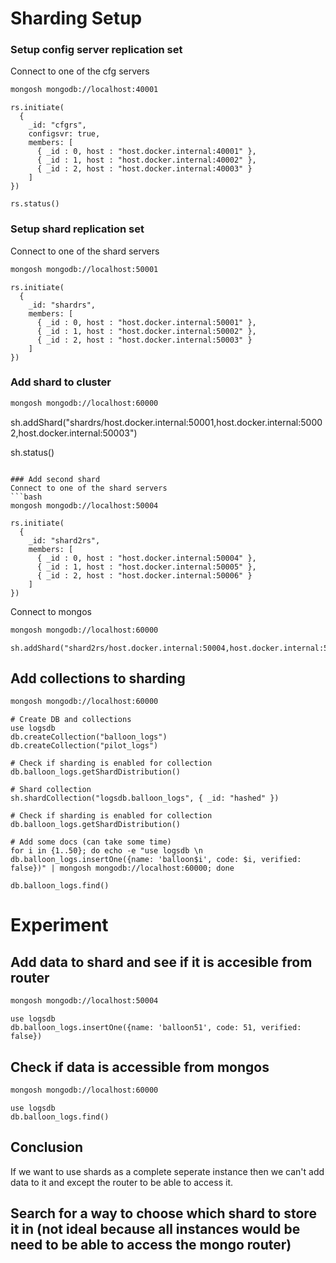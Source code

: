 # Sharding Setup

### Setup config server replication set
Connect to one of the cfg servers
```bash
mongosh mongodb://localhost:40001
```

```mongosh
rs.initiate(
  {
    _id: "cfgrs",
    configsvr: true,
    members: [
      { _id : 0, host : "host.docker.internal:40001" },
      { _id : 1, host : "host.docker.internal:40002" },
      { _id : 2, host : "host.docker.internal:40003" }
    ]
})

rs.status()
```

### Setup shard replication set
Connect to one of the shard servers
```bash
mongosh mongodb://localhost:50001
```

```mongosh
rs.initiate(
  {
    _id: "shardrs",
    members: [
      { _id : 0, host : "host.docker.internal:50001" },
      { _id : 1, host : "host.docker.internal:50002" },
      { _id : 2, host : "host.docker.internal:50003" }
    ]
})
```

### Add shard to cluster
```bash
mongosh mongodb://localhost:60000

```
sh.addShard("shardrs/host.docker.internal:50001,host.docker.internal:50002,host.docker.internal:50003")

sh.status()
```mongosh

### Add second shard
Connect to one of the shard servers
```bash
mongosh mongodb://localhost:50004
```

```mongosh
rs.initiate(
  {
    _id: "shard2rs",
    members: [
      { _id : 0, host : "host.docker.internal:50004" },
      { _id : 1, host : "host.docker.internal:50005" },
      { _id : 2, host : "host.docker.internal:50006" }
    ]
})
```

Connect to mongos
```bash
mongosh mongodb://localhost:60000
```

```mongosh
sh.addShard("shard2rs/host.docker.internal:50004,host.docker.internal:50005,host.docker.internal:50006")
```

## Add collections to sharding
```bash
mongosh mongodb://localhost:60000
```


```mongosh
# Create DB and collections
use logsdb
db.createCollection("balloon_logs")
db.createCollection("pilot_logs")

# Check if sharding is enabled for collection
db.balloon_logs.getShardDistribution()

# Shard collection
sh.shardCollection("logsdb.balloon_logs", { _id: "hashed" })

# Check if sharding is enabled for collection
db.balloon_logs.getShardDistribution()

# Add some docs (can take some time)
for i in {1..50}; do echo -e "use logsdb \n db.balloon_logs.insertOne({name: 'balloon$i', code: $i, verified: false})" | mongosh mongodb://localhost:60000; done

db.balloon_logs.find()
```

# Experiment
## Add data to shard and see if it is accesible from router
```bash
mongosh mongodb://localhost:50004
```

```mongosh
use logsdb
db.balloon_logs.insertOne({name: 'balloon51', code: 51, verified: false})
```

## Check if data is accessible from mongos
```bash
mongosh mongodb://localhost:60000
```

```mongosh
use logsdb
db.balloon_logs.find()
```

## Conclusion
If we want to use shards as a complete seperate instance then we can't add data to it and except the router to be able to access it. 

## Search for a way to choose which shard to store it in (not ideal because all instances would be need to be able to access the mongo router)

[^sources]: sources
    https://www.mongodb.com/docs/v7.0/core/sharded-cluster-shards/
    https://www.youtube.com/watch?v=Rwg26U0Zs1o
